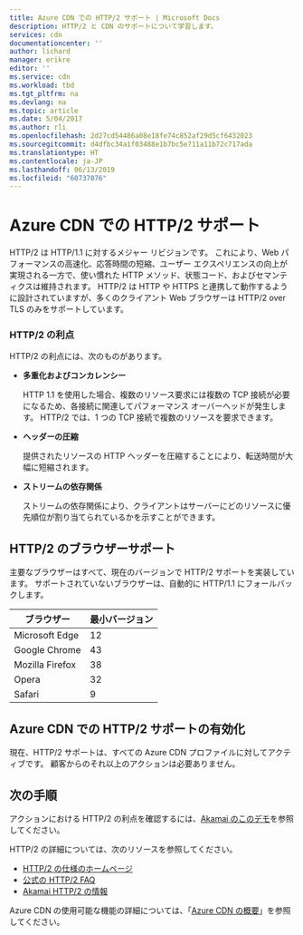```yaml
---
title: Azure CDN での HTTP/2 サポート | Microsoft Docs
description: HTTP/2 と CDN のサポートについて学習します。
services: cdn
documentationcenter: ''
author: lichard
manager: erikre
editor: ''
ms.service: cdn
ms.workload: tbd
ms.tgt_pltfrm: na
ms.devlang: na
ms.topic: article
ms.date: 5/04/2017
ms.author: rli
ms.openlocfilehash: 2d27cd54486a08e18fe74c852af29d5cf6432023
ms.sourcegitcommit: d4dfbc34a1f03488e1b7bc5e711a11b72c717ada
ms.translationtype: HT
ms.contentlocale: ja-JP
ms.lasthandoff: 06/13/2019
ms.locfileid: "60737076"
---
```

# <a name="http2-support-in-azure-cdn"></a>Azure CDN での HTTP/2 サポート

HTTP/2 は HTTP/1.1 に対するメジャー リビジョンです。 これにより、Web パフォーマンスの高速化、応答時間の短縮、ユーザー エクスペリエンスの向上が実現される一方で、使い慣れた HTTP メソッド、状態コード、およびセマンティクスは維持されます。 HTTP/2 は HTTP や HTTPS と連携して動作するように設計されていますが、多くのクライアント Web ブラウザーは HTTP/2 over TLS のみをサポートしています。

### <a name="http2-benefits"></a>HTTP/2 の利点

HTTP/2 の利点には、次のものがあります。

*   **多重化およびコンカレンシー**

    HTTP 1.1 を使用した場合、複数のリソース要求には複数の TCP 接続が必要になるため、各接続に関連してパフォーマンス オーバーヘッドが発生します。 HTTP/2 では、1 つの TCP 接続で複数のリソースを要求できます。

*   **ヘッダーの圧縮**

    提供されたリソースの HTTP ヘッダーを圧縮することにより、転送時間が大幅に短縮されます。

*   **ストリームの依存関係**

    ストリームの依存関係により、クライアントはサーバーにどのリソースに優先順位が割り当てられているかを示すことができます。


## <a name="http2-browser-support"></a>HTTP/2 のブラウザーサポート

主要なブラウザーはすべて、現在のバージョンで HTTP/2 サポートを実装しています。 サポートされていないブラウザーは、自動的に HTTP/1.1 にフォールバックします。

|ブラウザー|最小バージョン|
|-------------|------------|
|Microsoft Edge| 12|
|Google Chrome| 43|
|Mozilla Firefox| 38|
|Opera| 32|
|Safari| 9|

## <a name="enabling-http2-support-in-azure-cdn"></a>Azure CDN での HTTP/2 サポートの有効化

現在、HTTP/2 サポートは、すべての Azure CDN プロファイルに対してアクティブです。 顧客からのそれ以上のアクションは必要ありません。

## <a name="next-steps"></a>次の手順

アクションにおける HTTP/2 の利点を確認するには、[Akamai のこのデモ](https://http2.akamai.com/demo)を参照してください。

HTTP/2 の詳細については、次のリソースを参照してください。

*   [HTTP/2 の仕様のホームページ](https://http2.github.io/)
*   [公式の HTTP/2 FAQ](https://http2.github.io/faq/)
*   [Akamai HTTP/2 の情報](https://http2.akamai.com/)

Azure CDN の使用可能な機能の詳細については、「[Azure CDN の概要](https://azure.microsoft.com/documentation/articles/cdn-overview/)」を参照してください。